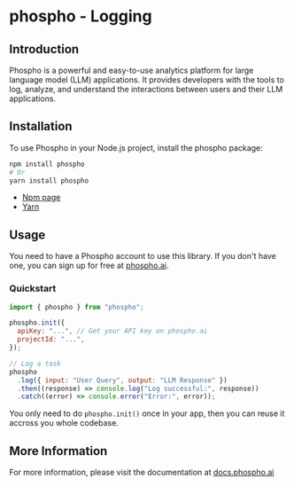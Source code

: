 # phospho - Logging

## Introduction

Phospho is a powerful and easy-to-use analytics platform for large language model (LLM) applications. It provides developers with the tools to log, analyze, and understand the interactions between users and their LLM applications.

## Installation

To use Phospho in your Node.js project, install the phospho package:

```bash
npm install phospho
# Or
yarn install phospho
```

- [Npm page](https://www.npmjs.com/package/phospho)
- [Yarn](https://classic.yarnpkg.com/en/package/phospho)

## Usage

You need to have a Phospho account to use this library. If you don't have one, you can sign up for free at [phospho.ai](https://phospho.ai).

### Quickstart

```javascript
import { phospho } from "phospho";

phospho.init({
  apiKey: "...", // Get your API key on phospho.ai
  projectId: "...",
});

// Log a task
phospho
  .log({ input: "User Query", output: "LLM Response" })
  .then((response) => console.log("Log successful:", response))
  .catch((error) => console.error("Error:", error));
```

You only need to do `phospho.init()` once in your app, then you can reuse it accross you whole codebase.

## More Information

For more information, please visit the documentation at [docs.phospho.ai](https://docs.phospho.ai)
